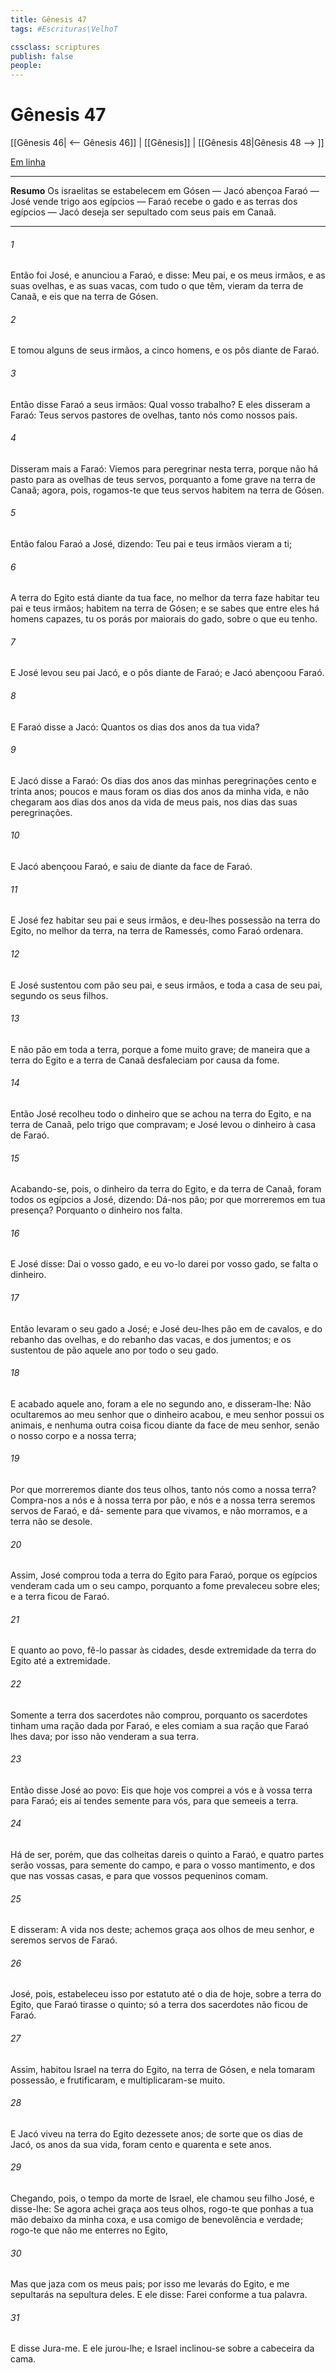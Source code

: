```yaml
---
title: Gênesis 47
tags: #Escrituras\VelhoT

cssclass: scriptures
publish: false
people:
---
```


# Gênesis 47
[[Gênesis 46| <-- Gênesis 46]] | [[Gênesis]] | [[Gênesis 48|Gênesis 48 --> ]]

[Em linha](https://churchofjesuschrist.org/study/scriptures/ot/gen/47?lang=por)

---
__Resumo__
Os israelitas se estabelecem em Gósen — Jacó abençoa Faraó — José vende trigo aos egípcios — Faraó recebe o gado e as terras dos egípcios — Jacó deseja ser sepultado com seus pais em Canaã.

---
###### 1 
Então foi José, e anunciou a Faraó, e disse: Meu pai, e os meus irmãos, e as suas ovelhas, e as suas vacas, com tudo o que têm, vieram da terra de Canaã, e eis que  na terra de Gósen.

###### 2 
E tomou alguns de seus irmãos, a  cinco homens, e os pôs diante de Faraó.

###### 3 
Então disse Faraó a seus irmãos: Qual  vosso trabalho? E eles disseram a Faraó: Teus servos  pastores de ovelhas, tanto nós como nossos pais.

###### 4 
Disseram mais a Faraó: Viemos para peregrinar nesta terra, porque não há pasto para as ovelhas de teus servos, porquanto a fome  grave na terra de Canaã; agora, pois, rogamos-te que teus servos habitem na terra de Gósen.

###### 5 
Então falou Faraó a José, dizendo: Teu pai e teus irmãos vieram a ti;

###### 6 
A terra do Egito está diante da tua face, no melhor da terra faze habitar teu pai e teus irmãos; habitem na terra de Gósen; e se sabes que entre eles há homens capazes, tu os porás por maiorais do gado, sobre o que eu tenho.

###### 7 
E José levou seu pai Jacó, e o pôs diante de Faraó; e Jacó abençoou Faraó.

###### 8 
E Faraó disse a Jacó: Quantos  os dias dos anos da tua vida?

###### 9 
E Jacó disse a Faraó: Os dias dos anos das minhas peregrinações  cento e trinta anos; poucos e maus foram os dias dos anos da minha vida, e não chegaram aos dias dos anos da vida de meus pais, nos dias das suas peregrinações.

###### 10 
E Jacó abençoou Faraó, e saiu de diante da face de Faraó.

###### 11 
E José fez habitar seu pai e seus irmãos, e deu-lhes possessão na terra do Egito, no melhor da terra, na terra de Ramessés, como Faraó ordenara.

###### 12 
E José sustentou com pão seu pai, e seus irmãos, e toda a casa de seu pai, segundo os seus filhos.

###### 13 
E não  pão em toda a terra, porque a fome  muito grave; de maneira que a terra do Egito e a terra de Canaã desfaleciam por causa da fome.

###### 14 
Então José recolheu todo o dinheiro que se achou na terra do Egito, e na terra de Canaã, pelo trigo que compravam; e José levou o dinheiro à casa de Faraó.

###### 15 
Acabando-se, pois, o dinheiro da terra do Egito, e da terra de Canaã, foram todos os egípcios a José, dizendo: Dá-nos pão; por que morreremos em tua presença? Porquanto o dinheiro nos falta.

###### 16 
E José disse: Dai o vosso gado, e eu vo-lo darei por vosso gado, se falta o dinheiro.

###### 17 
Então levaram o seu gado a José; e José deu-lhes pão em  de cavalos, e do rebanho das ovelhas, e do rebanho das vacas, e dos jumentos; e os sustentou de pão aquele ano por todo o seu gado.

###### 18 
E acabado aquele ano, foram a ele no segundo ano, e disseram-lhe: Não ocultaremos ao meu senhor que o dinheiro acabou, e meu senhor possui os animais, e nenhuma outra coisa  ficou diante da face de meu senhor, senão o nosso corpo e a nossa terra;

###### 19 
Por que morreremos diante dos teus olhos, tanto nós como a nossa terra? Compra-nos a nós e à nossa terra por pão, e nós e a nossa terra seremos servos de Faraó, e dá- semente para que vivamos, e não morramos, e a terra não se desole.

###### 20 
Assim, José comprou toda a terra do Egito para Faraó, porque os egípcios venderam cada um o seu campo, porquanto a fome prevaleceu sobre eles; e a terra ficou  de Faraó.

###### 21 
E quanto ao povo, fê-lo passar às cidades, desde  extremidade da terra do Egito até a  extremidade.

###### 22 
Somente a terra dos sacerdotes não comprou, porquanto os sacerdotes tinham uma ração dada por Faraó, e eles comiam a sua ração que Faraó lhes dava; por isso não venderam a sua terra.

###### 23 
Então disse José ao povo: Eis que hoje vos comprei a vós e à vossa terra para Faraó; eis aí tendes semente para vós, para que semeeis a terra.

###### 24 
Há de ser, porém, que das colheitas dareis o quinto a Faraó, e quatro partes serão vossas, para semente do campo, e para o vosso mantimento, e dos que  nas vossas casas, e para que vossos pequeninos comam.

###### 25 
E disseram: A vida nos deste; achemos graça aos olhos de meu senhor, e seremos servos de Faraó.

###### 26 
José, pois, estabeleceu isso por estatuto até o dia de hoje, sobre a terra do Egito, que Faraó tirasse o quinto; só a terra dos sacerdotes não ficou  de Faraó.

###### 27 
Assim, habitou Israel na terra do Egito, na terra de Gósen, e nela tomaram possessão, e frutificaram, e multiplicaram-se muito.

###### 28 
E Jacó viveu na terra do Egito dezessete anos; de sorte que os dias de Jacó, os anos da sua vida, foram cento e quarenta e sete anos.

###### 29 
Chegando, pois, o tempo da morte de Israel, ele chamou seu filho José, e disse-lhe: Se agora achei graça aos teus olhos, rogo-te que ponhas a tua mão debaixo da minha coxa, e usa comigo de benevolência e verdade; rogo-te que não me enterres no Egito,

###### 30 
Mas que  jaza com os meus pais; por isso me levarás do Egito, e me sepultarás na sepultura deles. E ele disse: Farei conforme a tua palavra.

###### 31 
E disse  Jura-me. E ele jurou-lhe; e Israel inclinou-se sobre a cabeceira da cama.


